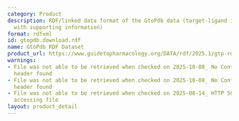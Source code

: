```yaml
---
category: Product
description: RDF/linked data format of the GtoPdb data (target-ligand interactions
  with supporting information)
format: rdfxml
id: gtopdb.download.rdf
name: GtoPdb RDF Dataset
product_url: https://www.guidetopharmacology.org/DATA/rdf/2025.1/gtp-rdf.n3
warnings:
- File was not able to be retrieved when checked on 2025-10-08_ No Content-Length
  header found
- File was not able to be retrieved when checked on 2025-10-08_ No Content-Length
  header found
- File was not able to be retrieved when checked on 2025-08-14_ HTTP 503 error when
  accessing file
layout: product_detail
---
```

